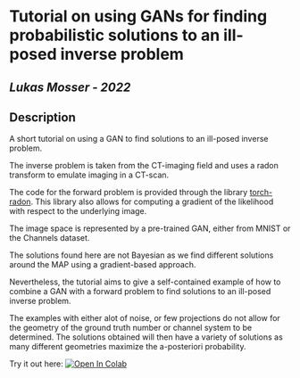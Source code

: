 # Tutorial on using GANs for finding probabilistic solutions to an ill-posed inverse problem  

_Lukas Mosser - 2022_
---
## Description

A short tutorial on using a GAN to find solutions to an ill-posed inverse problem.

The inverse problem is taken from the CT-imaging field and uses a radon transform to emulate imaging in a CT-scan. 

The code for the forward problem is provided through the library [torch-radon](). 
This library also allows for computing a gradient of the likelihood with respect to the underlying image.

The image space is represented by a pre-trained GAN, either from MNIST or the Channels dataset. 

The solutions found here are not Bayesian as we find different solutions around the MAP using a gradient-based approach. 

Nevertheless, the tutorial aims to give a self-contained example of how to combine a GAN with a forward problem to find solutions to an ill-posed inverse problem.

The examples with either alot of noise, or few projections do not allow for the geometry of the ground truth number or channel system to be determined. 
The solutions obtained will then have a variety of solutions as many different geometries maximize the a-posteriori probability.

Try it out here: [![Open In Colab](https://colab.research.google.com/assets/colab-badge.svg)](https://colab.research.google.com/github/LukasMosser/tutorial_gans_for_inverse_problems/blob/main/notebooks/Solving_Inverse_Problems_with_Pretrained_Latent_Variable_Models.ipynb)
